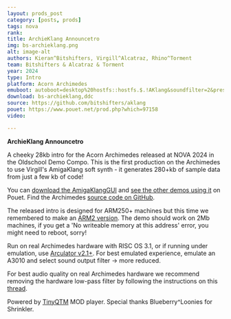 ```yaml
---
layout: prods_post
category: [posts, prods]
tags: nova
rank: 
title: ArchieKlang Announcetro
img: bs-archieklang.png
alt: image-alt
authors: Kieran^Bitshifters, Virgill^Alcatraz, Rhino^Torment
team: Bitshifters & Alcatraz & Torment
year: 2024
type: Intro
platform: Acorn Archimedes
emuboot: autoboot=desktop%20hostfs::hostfs.$.!AKlang&soundfilter=2&preset=a3020
download: bs-archieklang,ddc
source: https://github.com/bitshifters/aklang
pouet: https://www.pouet.net/prod.php?which=97158
video: 

---
```


**ArchieKlang Announcetro**

A cheeky 28kb intro for the Acorn Archimedes released at NOVA 2024 in the Oldschool Demo Compo. This is the first production on the Archimedes to use Virgill's AmigaKlang soft synth - it generates 280+kb of sample data from just a few kb of code!

You can [download the AmigaKlangGUI](https://www.pouet.net/prod.php?which=85351) and [see the other demos using it](https://www.pouet.net/lists.php?which=186) on Pouet. Find the Archimedes [source code on GitHub](https://github.com/kieranhj/archieklang).

The released intro is designed for ARM250+ machines but this time we remembered to make an [ARM2 version](../../content/bs-aklang-arm2,ddc). The demo should work on 2Mb machines, if you get a 'No writeable memory at this address' error, you might need to reboot, sorry!

Run on real Archimedes hardware with RISC OS 3.1, or if running under emulation, use [Arculator v2.1+](http://b-em.bbcmicro.com/arculator/). For best emulated experience, emulate an A3010 and select sound output filter -> more reduced.

For best audio quality on real Archimedes hardware we recommend removing the hardware low-pass filter by following the instructions on this [thread](https://stardot.org.uk/forums/viewtopic.php?f=16&t=13630).

Powered by [TinyQTM](http://www.pi-star.co.uk/qtm/) MOD player. Special thanks Blueberry^Loonies for Shrinkler.
